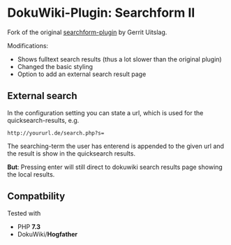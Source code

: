 # DokuWiki-Plugin: Searchform II

Fork of the original [searchform-plugin](https://www.dokuwiki.org/plugin:searchform) by Gerrit Uitslag.

Modifications:
* Shows fulltext search results (thus a lot slower than the original plugin)
* Changed the basic styling
* Option to add an external search result page

## External search

In the configuration setting you can state a url, which is used for the quicksearch-results, e.g.

```
http://yoururl.de/search.php?s=
```

The searching-term the user has enterend is appended to the given url and the result is show in the quicksearch results.

**But**: Pressing enter will still direct to dokuwiki search results page showing the local results.

## Compatbility

Tested with

  * PHP **7.3**
  * DokuWiki/**Hogfather**
